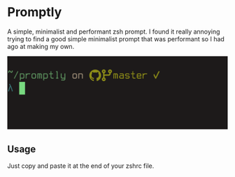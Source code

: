 # Promptly
A simple, minimalist and performant zsh prompt. I found it really annoying trying to find a good simple minimalist prompt that was performant so I had ago at making my own.

![promptly example](promptly.png)

## Usage
Just copy and paste it at the end of your zshrc file.

<!-- START:zshrc -->
```zsh
```
<!-- END:zshrc -->
